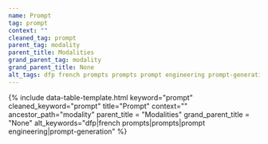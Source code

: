 ```yaml
---
name: Prompt
tag: prompt
context: ""
cleaned_tag: prompt
parent_tag: modality
parent_title: Modalities
grand_parent_tag: modality
grand_parent_title: None
alt_tags: dfp french prompts prompts prompt engineering prompt-generation
---
```


{% include data-table-template.html 
  keyword="prompt" 
  cleaned_keyword="prompt" 
  title="Prompt"
  context=""
  ancestor_path="modality" 
  parent_title = "Modalities"
  grand_parent_title = "None"
  alt_keywords="dfp|french prompts|prompts|prompt engineering|prompt-generation"
%}

